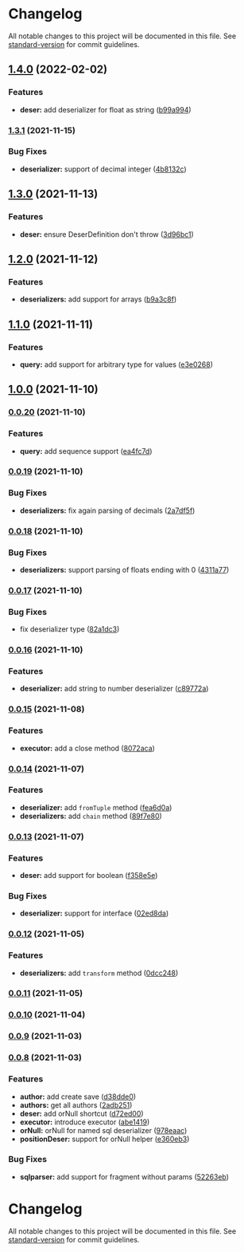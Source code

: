# Changelog

All notable changes to this project will be documented in this file. See [standard-version](https://github.com/conventional-changelog/standard-version) for commit guidelines.

## [1.4.0](https://github.com/blemoine/posigrade/compare/v1.3.1...v1.4.0) (2022-02-02)


### Features

* **deser:** add deserializer for float as string ([b99a994](https://github.com/blemoine/posigrade/commit/b99a9944a976108801c57d2fdaa3fa63e25e4e9b))

### [1.3.1](https://github.com/blemoine/posigrade/compare/v1.3.0...v1.3.1) (2021-11-15)


### Bug Fixes

* **deserializer:** support of decimal integer ([4b8132c](https://github.com/blemoine/posigrade/commit/4b8132c0ee420159fd54aceb0fc9ecacbe49a8fd))

## [1.3.0](https://github.com/blemoine/posigrade/compare/v1.2.0...v1.3.0) (2021-11-13)


### Features

* **deser:** ensure DeserDefinition don't throw ([3d96bc1](https://github.com/blemoine/posigrade/commit/3d96bc124d8fbb7729c48b1ee0f5c1f82f58364b))

## [1.2.0](https://github.com/blemoine/posigrade/compare/v1.1.0...v1.2.0) (2021-11-12)


### Features

* **deserializers:** add support for arrays ([b9a3c8f](https://github.com/blemoine/posigrade/commit/b9a3c8f1a1b3408d64eb8243266d29a9311b5e33))

## [1.1.0](https://github.com/blemoine/posigrade/compare/v1.0.0...v1.1.0) (2021-11-11)


### Features

* **query:** add support for arbitrary type for values ([e3e0268](https://github.com/blemoine/posigrade/commit/e3e0268f251a73519bd97fd74931bee07a30b375))

## [1.0.0](https://github.com/blemoine/posigrade/compare/v0.0.20...v1.0.0) (2021-11-10)

### [0.0.20](https://github.com/blemoine/posigrade/compare/v0.0.19...v0.0.20) (2021-11-10)


### Features

* **query:** add sequence support ([ea4fc7d](https://github.com/blemoine/posigrade/commit/ea4fc7d330d05fe00948dc37232cac0b4eee9dda))

### [0.0.19](https://github.com/blemoine/posigrade/compare/v0.0.18...v0.0.19) (2021-11-10)


### Bug Fixes

* **deserializers:** fix again parsing of decimals ([2a7df5f](https://github.com/blemoine/posigrade/commit/2a7df5f0883e6c7aaabba805fee9a50c00300d4c))

### [0.0.18](https://github.com/blemoine/posigrade/compare/v0.0.17...v0.0.18) (2021-11-10)


### Bug Fixes

* **deserializers:** support parsing of floats ending with 0 ([4311a77](https://github.com/blemoine/posigrade/commit/4311a77b2508ad05b63abf85d065dd13cfe4fe94))

### [0.0.17](https://github.com/blemoine/posigrade/compare/v0.0.16...v0.0.17) (2021-11-10)


### Bug Fixes

* fix deserializer type ([82a1dc3](https://github.com/blemoine/posigrade/commit/82a1dc322f1f392093af753bc49bde6db89a6d26))

### [0.0.16](https://github.com/blemoine/posigrade/compare/v0.0.15...v0.0.16) (2021-11-10)


### Features

* **deserializer:** add string to number deserializer ([c89772a](https://github.com/blemoine/posigrade/commit/c89772a602a6e66bffe187e29327d74e7f5a1e6e))

### [0.0.15](https://github.com/blemoine/posigrade/compare/v0.0.14...v0.0.15) (2021-11-08)


### Features

* **executor:** add a close method ([8072aca](https://github.com/blemoine/posigrade/commit/8072acaa4452de9d9ab59b5818dbda3e32966fb2))

### [0.0.14](https://github.com/blemoine/posigrade/compare/v0.0.13...v0.0.14) (2021-11-07)


### Features

* **deserializer:** add `fromTuple` method ([fea6d0a](https://github.com/blemoine/posigrade/commit/fea6d0ac66db671d7a63ce9d7301fe621d371e2e))
* **deserializers:** add `chain` method ([89f7e80](https://github.com/blemoine/posigrade/commit/89f7e803e4fc12e76b0d6f16cceefa0e4a1b7f4e))

### [0.0.13](https://github.com/blemoine/posigrade/compare/v0.0.12...v0.0.13) (2021-11-07)


### Features

* **deser:** add support for boolean ([f358e5e](https://github.com/blemoine/posigrade/commit/f358e5e019bbff757cf05a5eb31a071f7af8fa2c))


### Bug Fixes

* **deserializer:** support for interface ([02ed8da](https://github.com/blemoine/posigrade/commit/02ed8dae174150d9bbf6df4d789f6d311b0f7940))

### [0.0.12](https://github.com/blemoine/posigrade/compare/v0.0.11...v0.0.12) (2021-11-05)


### Features

* **deserializers:** add `transform` method ([0dcc248](https://github.com/blemoine/posigrade/commit/0dcc248ce381e1461299449a0e0de304a2a5dc48))

### [0.0.11](https://github.com/blemoine/posigrade/compare/v0.0.10...v0.0.11) (2021-11-05)

### [0.0.10](https://github.com/blemoine/posigrade/compare/v0.0.9...v0.0.10) (2021-11-04)

### [0.0.9](https://github.com/blemoine/posigrade/compare/v0.0.8...v0.0.9) (2021-11-03)

### [0.0.8](https://github.com/blemoine/posigrade/compare/v0.0.7...v0.0.8) (2021-11-03)


### Features

* **author:** add create save ([d38dde0](https://github.com/blemoine/posigrade/commit/d38dde042a0aa1905f4bdc4a4897d00aeac9a51b))
* **authors:** get all authors ([2adb251](https://github.com/blemoine/posigrade/commit/2adb251364f9901bfc8e9d7cff04c9d9b6d3bb7c))
* **deser:** add orNull shortcut ([d72ed00](https://github.com/blemoine/posigrade/commit/d72ed00a1712036f6689ce5ee489891ef62e9cbe))
* **executor:** introduce executor ([abe1419](https://github.com/blemoine/posigrade/commit/abe1419114aa3a521a674bb8591bed634f7f220f))
* **orNull:** orNull for named sql deserializer ([978eaac](https://github.com/blemoine/posigrade/commit/978eaac8e063262def93bd1eba122748af383248))
* **positionDeser:** support for orNull helper ([e360eb3](https://github.com/blemoine/posigrade/commit/e360eb333e4ba337858c0bb8edcc61ea94eea6b1))


### Bug Fixes

* **sqlparser:** add support for fragment without params ([52263eb](https://github.com/blemoine/posigrade/commit/52263eba88b666f601cc5d3a3230dd38458566ca))

# Changelog

All notable changes to this project will be documented in this file. See [standard-version](https://github.com/conventional-changelog/standard-version) for commit guidelines.
